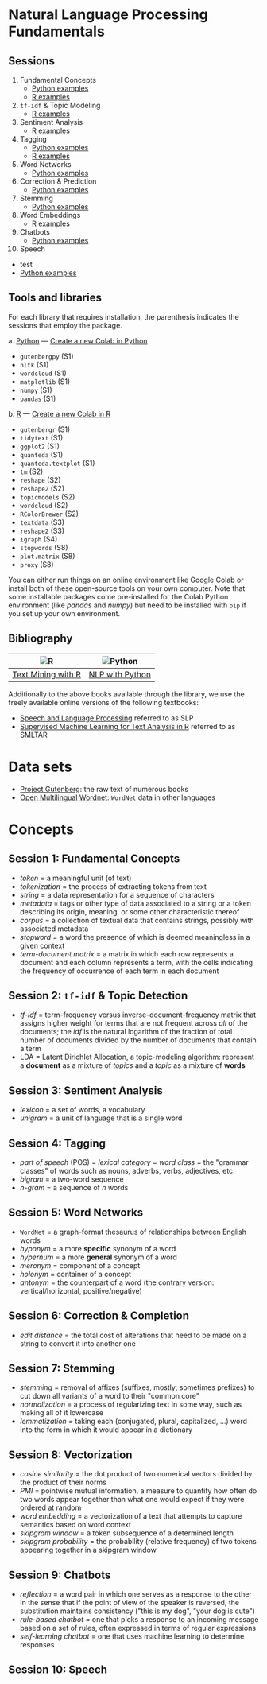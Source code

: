 # Natural Language Processing Fundamentals

## Sessions

1. Fundamental Concepts
   - [Python examples](https://github.com/satuelisa/NLPF/blob/main/NLPF_01_P.ipynb)
   - [R examples](https://github.com/satuelisa/NLPF/blob/main/NLPF_01_R.ipynb)
2. `tf-idf` & Topic Modeling
   - [R examples](https://github.com/satuelisa/NLPF/blob/main/NLPF_02_R.ipynb)
3. Sentiment Analysis
   - [R examples](https://github.com/satuelisa/NLPF/blob/main/NLPF_03_R.ipynb)
4. Tagging
   - [Python examples](https://github.com/satuelisa/NLPF/blob/main/NLPF_04_P.ipynb)
   - [R examples](https://github.com/satuelisa/NLPF/blob/main/NLPF_04_R.ipynb)
5. Word Networks 
   - [Python examples](https://github.com/satuelisa/NLPF/blob/main/NLPF_05_P.ipynb)
6. Correction & Prediction
   - [Python examples](https://github.com/satuelisa/NLPF/blob/main/NLPF_06_P.ipynb)
7. Stemming 
   - [Python examples](https://github.com/satuelisa/NLPF/blob/main/NLPF_07_P.ipynb)
8. Word Embeddings
   - [R examples](https://github.com/satuelisa/NLPF/blob/main/NLPF_08_R.ipynb)
9. Chatbots
   - [Python examples](https://github.com/satuelisa/NLPF/blob/main/NLPF_09_P.ipynb)
10. Speech
   - test
   - [Python examples](https://github.com/satuelisa/NLPF/blob/main/NLPF_10_P.ipynb)

## Tools and libraries

For each library that requires installation, the parenthesis indicates the sessions that employ the package. 

a. [Python](https://www.python.org/) &mdash; [Create a new Colab in Python](https://colab.research.google.com/notebook#create=true)
* `gutenbergpy` (S1)
* `nltk` (S1)
* `wordcloud` (S1)
* `matplotlib` (S1)
* `numpy` (S1)
* `pandas` (S1) 

b. [R](https://www.r-project.org/) &mdash; [Create a new Colab in R](https://colab.research.google.com/notebook#create=true&language=r)
* `gutenbergr` (S1)
* `tidytext` (S1)
* `ggplot2` (S1)
* `quanteda` (S1)
* `quanteda.textplot` (S1)
* `tm` (S2)
* `reshape` (S2) 
* `reshape2` (S2) 
* `topicmodels` (S2)
* `wordcloud` (S2)
* `RColorBrewer` (S2)
* `textdata` (S3)
* `reshape2` (S3)
* `igraph` (S4)
* `stopwords` (S8)
* `plot.matrix` (S8)
* `proxy` (S8)

You can either run things on an online environment like Google Colab or install both of these open-source tools on your own computer. Note that some installable packages come pre-installed for the Colab Python environment (like *pandas* and *numpy*) but need to be installed with `pip` if you set up your own environment.

## Bibliography

![R](https://learning.oreilly.com/covers/urn:orm:book:9781491981641/200w/) | ![Python](https://learning.oreilly.com/covers/urn:orm:book:9780596803346/200w/)
:------------------:|:------------------:
[Text Mining with R](https://learning.oreilly.com/library/view/text-mining-with/9781491981641/) | [NLP with Python](https://learning.oreilly.com/library/view/natural-language-processing/9780596803346/)

Additionally to the above books available through the library, we use the freely available online versions of the following textbooks:
- [Speech and Language Processing](https://web.stanford.edu/~jurafsky/slp3/) referred to as SLP
- [Supervised Machine Learning for Text Analysis in R](https://smltar.com/) referred to as SMLTAR

# Data sets

- [Project Gutenberg](https://www.gutenberg.org/ebooks/): the raw text of numerous books
- [Open Multilingual Wordnet](http://compling.hss.ntu.edu.sg/omw/): `WordNet` data in other languages

# Concepts

## Session 1: Fundamental Concepts
- *token* = a meaningful unit (of text)
- *tokenization* = the process of extracting tokens from text
- *string* = a data representation for a sequence of characters
- *metadata* = tags or other type of data associated to a string or a token describing its origin, meaning, or some other characteristic thereof
- *corpus* = a collection of textual data that contains strings, possibly with associated metadata
- *stopword* = a word the presence of which is deemed meaningless in a given context
- *term-document matrix* = a matrix in which each row represents a document and each column represents a term, with the cells indicating the frequency of occurrence of each term in each document

## Session 2: `tf-idf` & Topic Detection
- *tf-idf* = term-frequency versus inverse-document-frequency matrix that assigns higher weight for terms that are not frequent across *all* of the documents; the *idf* is the natural logarithm of the fraction of total number of documents divided by the number of documents that contain a term
- LDA = Latent Dirichlet Allocation, a topic-modeling algorithm: represent a **document** as a mixture of *topics* and a *topic* as a mixture of **words**

## Session 3: Sentiment Analysis
- *lexicon* = a set of words, a vocabulary
- *unigram* = a unit of language that is a single word

## Session 4: Tagging 
- *part of speech* (POS) = *lexical category* = *word class* = the "grammar classes" of words such as nouns, adverbs, verbs, adjectives, etc.
- *bigram* = a two-word sequence
- *n-gram* = a sequence of *n* words

## Session 5: Word Networks
- `WordNet` = a graph-format thesaurus of relationships between English words
- *hyponym* = a more **specific** synonym of a word
- *hypernum* = a more **general** synonym of a word
- *meronym* = component of a concept
- *holonym* = container of a concept
- *antonym* = the counterpart of a word (the contrary version: vertical/horizontal, positive/negative)

## Session 6: Correction & Completion
- *edit distance* = the total cost of alterations that need to be made on a string to convert it into another one

## Session 7: Stemming
- *stemming* = removal of affixes (suffixes, mostly; sometimes prefixes) to cut down all variants of a word to their "common core"
- *normalization* = a process of regularizing text in some way, such as making all of it lowercase
- *lemmatization* = taking each (conjugated, plural, capitalized, ...) word into the form in which it would appear in a dictionary

## Session 8: Vectorization
- *cosine similarity* = the dot product of two numerical vectors divided by the product of their norms
- *PMI* = pointwise mutual information, a measure to quantify how often do two words appear together than what one would expect if they were ordered at random
- *word embedding* = a vectorization of a text that attempts to capture semantics based on word context
- *skipgram window* = a token subsequence of a determined length
- *skipgram probability* = the probability (relative frequency) of two tokens appearing together in a skipgram window


## Session 9: Chatbots
- *reflection* = a word pair in which one serves as a response to the other in the sense that if the point of view of the speaker is reversed, the substitution maintains consistency ("this is my dog", "your dog is cute")
- *rule-based chatbot* = one that picks a response to an incoming message based on a set of rules, often expressed in terms of regular expressions
- *self-learning chatbot* = one that uses machine learning to determine responses

## Session 10: Speech
